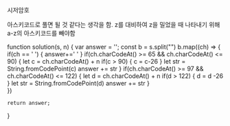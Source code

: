 시저암호

아스키코드로 풀면 될 것 같다는 생각을 함.
z를 대비하여 z을 밀었을 때 나타내기 위해
a-z의 아스키코드를 빼야함

function solution(s, n) {
var answer = '';
const b = s.split("")
b.map((ch) => {
if(ch == ' ') {
answer+=' '
}
if(ch.charCodeAt() >= 65 && ch.charCodeAt() <= 90) {
let c = ch.charCodeAt() + n
if(c > 90) {
c = c-26
}
let str = String.fromCodePoint(c)
answer += str
}
if(ch.charCodeAt() >= 97 && ch.charCodeAt() <= 122) {
let d = ch.charCodeAt() + n
if(d > 122) {
d = d -26
}
let str = String.fromCodePoint(d)
answer += str
}  
 })

    return answer;

}
